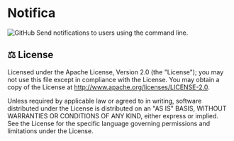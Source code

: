 # Notifica
![GitHub](https://img.shields.io/github/license/usadson/notifica?style=for-the-badge)
Send notifications to users using the command line.

## ⚖️ License
Licensed under the Apache License, Version 2.0 (the "License"); you may not use this file except in compliance with the License. You may obtain a copy of the License at http://www.apache.org/licenses/LICENSE-2.0.

Unless required by applicable law or agreed to in writing, software distributed under the License is distributed on an "AS IS" BASIS, WITHOUT WARRANTIES OR CONDITIONS OF ANY KIND, either express or implied. See the License for the specific language governing permissions and limitations under the License.
